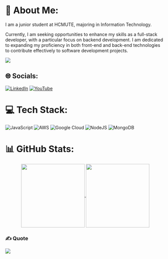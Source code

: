 # 💫 About Me:
I am a junior student at HCMUTE, majoring in Information Technology. 

Currently, I am seeking opportunities to enhance my skills as a full-stack developer, with a particular focus on backend development. I am dedicated to expanding my proficiency in both front-end and back-end technologies to contribute effectively to software development projects.

[![](https://visitcount.itsvg.in/api?id=KhoaDoesTech&icon=5&color=10)](https://visitcount.itsvg.in)


## 🌐 Socials:
[![LinkedIn](https://img.shields.io/badge/LinkedIn-%230077B5.svg?logo=linkedin&logoColor=white)](https://linkedin.com/in/do-anh-khoa) [![YouTube](https://img.shields.io/badge/YouTube-%23FF0000.svg?logo=YouTube&logoColor=white)](https://youtube.com/@KhoaDoesTech) 

# 💻 Tech Stack:
![JavaScript](https://img.shields.io/badge/javascript-%23323330.svg?style=flat&logo=javascript&logoColor=%23F7DF1E) ![AWS](https://img.shields.io/badge/AWS-%23FF9900.svg?style=flat&logo=amazon-aws&logoColor=white) ![Google Cloud](https://img.shields.io/badge/GoogleCloud-%234285F4.svg?style=flat&logo=google-cloud&logoColor=white) ![NodeJS](https://img.shields.io/badge/node.js-6DA55F?style=flat&logo=node.js&logoColor=white) ![MongoDB](https://img.shields.io/badge/MongoDB-%234ea94b.svg?style=flat&logo=mongodb&logoColor=white)


# 📊 GitHub Stats:

<div align="center">
  <a href="#">
    <img height=200 align="center" src="https://github-readme-stats.vercel.app/api?username=KhoaDoesTech&show_icons=true&theme=dracula&hide_border=true" />
  </a>
  <a href="#">
    <img height=200 align="center" src="https://github-readme-stats.vercel.app/api/top-langs?username=KhoaDoesTech&layout=compact&langs_count=8&card_width=320&hide_border=true&show_icons=true&theme=dracula" />
  </a>
</div>

### ✍️ Quote

![](https://quotes-github-readme.vercel.app/api?type=horizontal&theme=radical)

